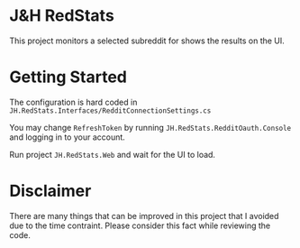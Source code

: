 # J&H RedStats

This project monitors a selected subreddit for shows the results on the UI.

# Getting Started

The configuration is hard coded in `JH.RedStats.Interfaces/RedditConnectionSettings.cs`

You may change `RefreshToken` by running `JH.RedStats.RedditOauth.Console` and logging in to your account.

Run project `JH.RedStats.Web` and wait for the UI to load.

# Disclaimer

There are many things that can be improved in this project that I avoided due to the time contraint. Please consider this fact while reviewing the code.
